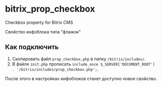 bitrix_prop_checkbox
====================

Checkbox property for Bitrix CMS

Свойство инфоблока типа "флажок"

Как подключить
--------------

 1. Скопировать файл `prop_checkbox.php` в папку `/bitrix/includes/`.
 2. В файле `init.php` прописать `include_once $_SERVER['DOCUMENT_ROOT'] . '/bitrix/includes/prop_checkbox.php';`.

После этого в настройках инфоблоков станет доступно новое свойство.